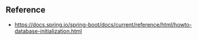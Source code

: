## Reference
* https://docs.spring.io/spring-boot/docs/current/reference/html/howto-database-initialization.html